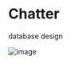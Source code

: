 # Chatter
database design 

![image](https://user-images.githubusercontent.com/100283929/171793553-0e573db4-1cc6-4404-b542-b051fa29a23a.png)

